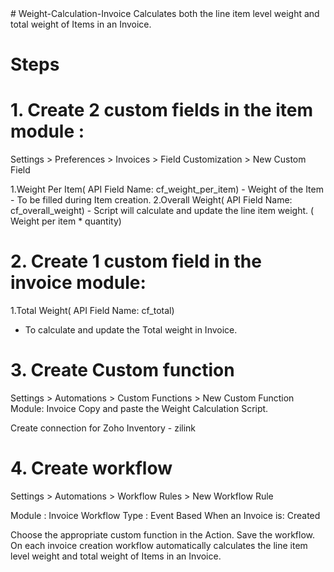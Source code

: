 <html>
<head><meta name="google-site-verification" content="jr54Xavni3xapLGkEGAdHvhw-mZQolCaTdYDdMuRY8o" /></head>
# Weight-Calculation-Invoice
Calculates both the line item level weight and total weight of Items in an Invoice.

# Steps
# 1. Create 2 custom fields in the item module :

Settings > Preferences > Invoices > Field Customization > New Custom Field

1.Weight Per Item( API Field Name: cf_weight_per_item) 
	- Weight of the Item - To be filled during Item creation.
2.Overall Weight( API Field Name: cf_overall_weight) 
	- Script will calculate and update the line item weight. 
( Weight per item * quantity) 

# 2. Create 1 custom field in the invoice module:

1.Total Weight( API Field Name: cf_total) 
- To calculate and update the Total weight in Invoice.

# 3. Create Custom function

Settings > Automations > Custom Functions > New Custom Function 
Module: Invoice
Copy and paste the Weight Calculation Script.

Create connection for Zoho Inventory - zilink

# 4. Create workflow

Settings > Automations > Workflow Rules > New Workflow Rule

Module : Invoice
Workflow Type : Event Based
When an Invoice is: Created

Choose the appropriate custom function in the Action.
Save the workflow. On each invoice creation workflow automatically calculates the line item level weight and total weight of Items in an Invoice.
</html>
